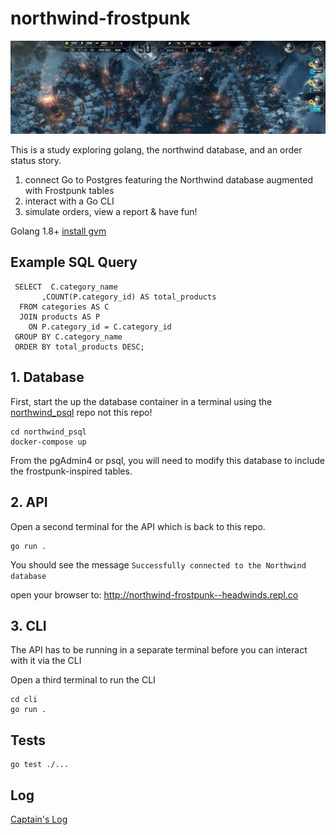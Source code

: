 # northwind-frostpunk
<img src="frostpunk.png" />

This is a study exploring golang, the northwind database, and an order status story.  

1. connect Go to Postgres featuring the Northwind database augmented with Frostpunk tables
2. interact with a Go CLI 
3. simulate orders, view a report & have fun!

Golang 1.8+ [install gvm](https://jimkang.medium.com/install-go-on-mac-with-homebrew-5fa421fc55f5)

## Example SQL Query 

``` 
 SELECT  C.category_name
       ,COUNT(P.category_id) AS total_products
  FROM categories AS C
  JOIN products AS P
    ON P.category_id = C.category_id
 GROUP BY C.category_name
 ORDER BY total_products DESC;
```

## 1. Database

First, start the up the database container in a terminal using the [northwind_psql](https://github.com/pthom/northwind_psql) repo not this repo! 

```
cd northwind_psql
docker-compose up
```

From the pgAdmin4 or psql, you will need to modify this database to include the frostpunk-inspired tables.

## 2. API

Open a second terminal for the API which is back to this repo. 

```
go run . 
```

You should see the message `Successfully connected to the Northwind database` 

open your browser to:
http://northwind-frostpunk--headwinds.repl.co


## 3. CLI

The API has to be running in a separate terminal before you can interact with it via the CLI

Open a third terminal to run the CLI

```
cd cli
go run . 
```




## Tests

```
go test ./...
```

## Log

[Captain's Log](log/captainsLog.md)